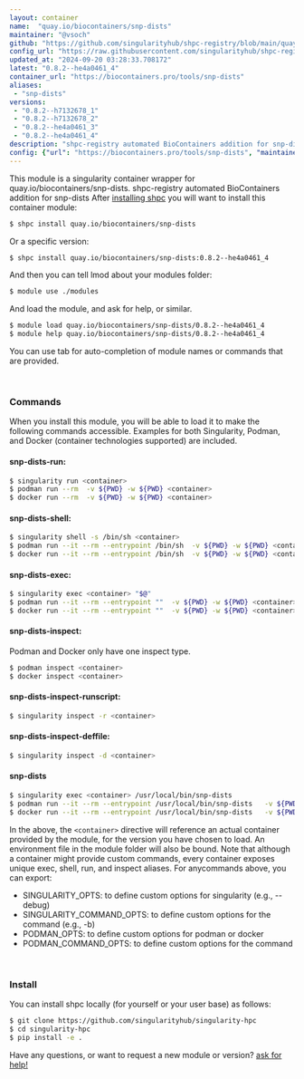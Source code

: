 ```yaml
---
layout: container
name:  "quay.io/biocontainers/snp-dists"
maintainer: "@vsoch"
github: "https://github.com/singularityhub/shpc-registry/blob/main/quay.io/biocontainers/snp-dists/container.yaml"
config_url: "https://raw.githubusercontent.com/singularityhub/shpc-registry/main/quay.io/biocontainers/snp-dists/container.yaml"
updated_at: "2024-09-20 03:28:33.708172"
latest: "0.8.2--he4a0461_4"
container_url: "https://biocontainers.pro/tools/snp-dists"
aliases:
 - "snp-dists"
versions:
 - "0.8.2--h7132678_1"
 - "0.8.2--h7132678_2"
 - "0.8.2--he4a0461_3"
 - "0.8.2--he4a0461_4"
description: "shpc-registry automated BioContainers addition for snp-dists"
config: {"url": "https://biocontainers.pro/tools/snp-dists", "maintainer": "@vsoch", "description": "shpc-registry automated BioContainers addition for snp-dists", "latest": {"0.8.2--he4a0461_4": "sha256:01916a6fef482413f01b9c08cf223edcbca9a4e3242a3c2c90c5a8fb8facba97"}, "tags": {"0.8.2--h7132678_1": "sha256:6b76ed35d97bc655daeb0cd0d164c45124cc1b514a3b93796a97c94c988509e9", "0.8.2--h7132678_2": "sha256:87842feba601f88192a3cb2ba931b71477de8877fcd6c5d885a6ad2ae1c3f55c", "0.8.2--he4a0461_3": "sha256:aacd4f13d614ae6bac0a07c132f49f4c071ccca858400b08f271ae9047a9cc76", "0.8.2--he4a0461_4": "sha256:01916a6fef482413f01b9c08cf223edcbca9a4e3242a3c2c90c5a8fb8facba97"}, "docker": "quay.io/biocontainers/snp-dists", "aliases": {"snp-dists": "/usr/local/bin/snp-dists"}}
---
```


This module is a singularity container wrapper for quay.io/biocontainers/snp-dists.
shpc-registry automated BioContainers addition for snp-dists
After [installing shpc](#install) you will want to install this container module:


```bash
$ shpc install quay.io/biocontainers/snp-dists
```

Or a specific version:

```bash
$ shpc install quay.io/biocontainers/snp-dists:0.8.2--he4a0461_4
```

And then you can tell lmod about your modules folder:

```bash
$ module use ./modules
```

And load the module, and ask for help, or similar.

```bash
$ module load quay.io/biocontainers/snp-dists/0.8.2--he4a0461_4
$ module help quay.io/biocontainers/snp-dists/0.8.2--he4a0461_4
```

You can use tab for auto-completion of module names or commands that are provided.

<br>

### Commands

When you install this module, you will be able to load it to make the following commands accessible.
Examples for both Singularity, Podman, and Docker (container technologies supported) are included.

#### snp-dists-run:

```bash
$ singularity run <container>
$ podman run --rm  -v ${PWD} -w ${PWD} <container>
$ docker run --rm  -v ${PWD} -w ${PWD} <container>
```

#### snp-dists-shell:

```bash
$ singularity shell -s /bin/sh <container>
$ podman run --it --rm --entrypoint /bin/sh  -v ${PWD} -w ${PWD} <container>
$ docker run --it --rm --entrypoint /bin/sh  -v ${PWD} -w ${PWD} <container>
```

#### snp-dists-exec:

```bash
$ singularity exec <container> "$@"
$ podman run --it --rm --entrypoint ""  -v ${PWD} -w ${PWD} <container> "$@"
$ docker run --it --rm --entrypoint ""  -v ${PWD} -w ${PWD} <container> "$@"
```

#### snp-dists-inspect:

Podman and Docker only have one inspect type.

```bash
$ podman inspect <container>
$ docker inspect <container>
```

#### snp-dists-inspect-runscript:

```bash
$ singularity inspect -r <container>
```

#### snp-dists-inspect-deffile:

```bash
$ singularity inspect -d <container>
```


#### snp-dists

```bash
$ singularity exec <container> /usr/local/bin/snp-dists
$ podman run --it --rm --entrypoint /usr/local/bin/snp-dists   -v ${PWD} -w ${PWD} <container> -c " $@"
$ docker run --it --rm --entrypoint /usr/local/bin/snp-dists   -v ${PWD} -w ${PWD} <container> -c " $@"
```



In the above, the `<container>` directive will reference an actual container provided
by the module, for the version you have chosen to load. An environment file in the
module folder will also be bound. Note that although a container
might provide custom commands, every container exposes unique exec, shell, run, and
inspect aliases. For anycommands above, you can export:

 - SINGULARITY_OPTS: to define custom options for singularity (e.g., --debug)
 - SINGULARITY_COMMAND_OPTS: to define custom options for the command (e.g., -b)
 - PODMAN_OPTS: to define custom options for podman or docker
 - PODMAN_COMMAND_OPTS: to define custom options for the command

<br>

### Install

You can install shpc locally (for yourself or your user base) as follows:

```bash
$ git clone https://github.com/singularityhub/singularity-hpc
$ cd singularity-hpc
$ pip install -e .
```

Have any questions, or want to request a new module or version? [ask for help!](https://github.com/singularityhub/singularity-hpc/issues)